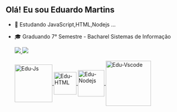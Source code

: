## Olá! Eu sou Eduardo Martins 

- 🌱 Estudando JavaScript,HTML,Nodejs ...
- 🎓 Graduando 7° Semestre - Bacharel Sistemas de Informação

  <div>
  <a href="https://github.com/Edu-Martins">
  <img heigth="180em" src="https://github-readme-stats.vercel.app/api?username=Edu-Martins&show_icons=true&theme=gruvbox&include_all_commits=true&count_private=true"/ >  
  <img heigth="180em" src="https://github-readme-stats.vercel.app/api/top-langs/?username=Edu-Martins&layout=compact&langs_count=16&theme=gruvbox"/ >
  </div>
  
  <div style="display:inline_block"><br>
    <img align="center" alt="Edu-Js" heigth="60" width="100" src="https://img.shields.io/badge/JavaScript-F7DF1E?style=for-the-badge&logo=javascript&logoColor=black">
    <img align="center" alt="Edu-HTML" heigth="60" width="60" src="https://img.shields.io/badge/HTML-239120?style=for-the-badge&logo=html5&logoColor=white">
    <img align="center" alt="Edu-Nodejs" heigth="60" width="70" src="https://img.shields.io/badge/Node.js-43853D?style=for-the-badge&logo=node.js&logoColor=white">
    <img align="center" alt="Edu-Vscode" heigth="100" width="120" src="https://img.shields.io/badge/Visual_Studio_Code-0078D4?style=for-the-badge&logo=visual%20studio%20code&logoColor=white">
    
    
    
                                                                 
    
    
  






























